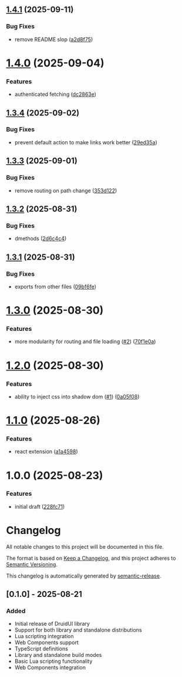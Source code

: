 ## [1.4.1](https://github.com/highcard-dev/druid-ui/compare/v1.4.0...v1.4.1) (2025-09-11)


### Bug Fixes

* remove README slop ([a2d8f75](https://github.com/highcard-dev/druid-ui/commit/a2d8f757ba27d15196076d8d931d1f844130c2d4))

# [1.4.0](https://github.com/highcard-dev/druid-ui/compare/v1.3.4...v1.4.0) (2025-09-04)


### Features

* authenticated fetching ([dc2863e](https://github.com/highcard-dev/druid-ui/commit/dc2863e1ed80c6ba06e58339040b91add52419fa))

## [1.3.4](https://github.com/highcard-dev/druid-ui/compare/v1.3.3...v1.3.4) (2025-09-02)


### Bug Fixes

* prevent default action to make links work better ([29ed35a](https://github.com/highcard-dev/druid-ui/commit/29ed35a7be7e855a51e7cbabc15043ca2dda94be))

## [1.3.3](https://github.com/highcard-dev/druid-ui/compare/v1.3.2...v1.3.3) (2025-09-01)


### Bug Fixes

* remove routing on path change ([353d122](https://github.com/highcard-dev/druid-ui/commit/353d122122af853ea282c752024e73227c4c6f6d))

## [1.3.2](https://github.com/highcard-dev/druid-ui/compare/v1.3.1...v1.3.2) (2025-08-31)


### Bug Fixes

* dmethods ([2d6c4c4](https://github.com/highcard-dev/druid-ui/commit/2d6c4c481243df1b9f92cdacfee7540e5910eb83))

## [1.3.1](https://github.com/highcard-dev/druid-ui/compare/v1.3.0...v1.3.1) (2025-08-31)


### Bug Fixes

* exports from other files ([09bf6fe](https://github.com/highcard-dev/druid-ui/commit/09bf6fe4348836922ff513fc83fd72dab2086107))

# [1.3.0](https://github.com/highcard-dev/druid-ui/compare/v1.2.0...v1.3.0) (2025-08-30)


### Features

* more modularity for routing and file loading ([#2](https://github.com/highcard-dev/druid-ui/issues/2)) ([70f1e0a](https://github.com/highcard-dev/druid-ui/commit/70f1e0ae4ba4825229e60b130af5043ff1f7a31f))

# [1.2.0](https://github.com/highcard-dev/druid-ui/compare/v1.1.0...v1.2.0) (2025-08-30)


### Features

* ability to inject css into shadow dom ([#1](https://github.com/highcard-dev/druid-ui/issues/1)) ([0a05f08](https://github.com/highcard-dev/druid-ui/commit/0a05f08aebfda612891ea0a01987418dc2d3bd46))

# [1.1.0](https://github.com/highcard-dev/druid-ui/compare/v1.0.0...v1.1.0) (2025-08-26)


### Features

* react extension ([a1a4598](https://github.com/highcard-dev/druid-ui/commit/a1a4598dfab5cc75d3da8dd8f8480a06fd3e69d6))

# 1.0.0 (2025-08-23)


### Features

* initial draft ([228fc71](https://github.com/highcard-dev/druid-ui/commit/228fc718bcb64cece19ef198f22cadc6bc481be4))

# Changelog

All notable changes to this project will be documented in this file.

The format is based on [Keep a Changelog](https://keepachangelog.com/en/1.0.0/),
and this project adheres to [Semantic Versioning](https://semver.org/spec/v2.0.0.html).

This changelog is automatically generated by [semantic-release](https://github.com/semantic-release/semantic-release).

## [0.1.0] - 2025-08-21

### Added

- Initial release of DruidUI library
- Support for both library and standalone distributions
- Lua scripting integration
- Web Components support
- TypeScript definitions
- Library and standalone build modes
- Basic Lua scripting functionality
- Web Components integration

